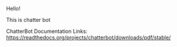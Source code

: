 Hello!

This is chatter bot

ChatterBot Documentation Links:
https://readthedocs.org/projects/chatterbot/downloads/pdf/stable/